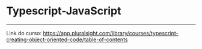 # Typescript-JavaScript
________________________________
Link do curso:
https://app.pluralsight.com/library/courses/typescript-creating-object-oriented-code/table-of-contents
